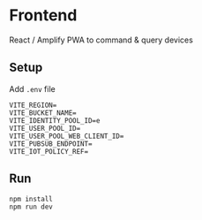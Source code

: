 # Frontend

React / Amplify PWA to command & query devices

## Setup

Add `.env` file

```
VITE_REGION=
VITE_BUCKET_NAME=
VITE_IDENTITY_POOL_ID=e
VITE_USER_POOL_ID=
VITE_USER_POOL_WEB_CLIENT_ID=
VITE_PUBSUB_ENDPOINT=
VITE_IOT_POLICY_REF=
```

## Run

```
npm install
npm run dev
```